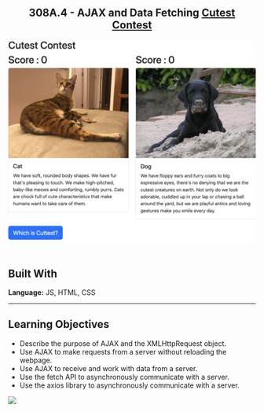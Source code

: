 
<h2 align="center">
  308A.4 - AJAX and Data Fetching
  <a href="https://hannah-moon.github.io/07_SBA-307_BuildaWebsite_wHTMLandCSS/" target="_blank">Cutest Contest</a>
</h2>

<div align="center">
  <img alt="Demo" src="dogncat.png">
</div>

<br/>



## Built With

**Language:** JS, HTML, CSS



---
## Learning Objectives

- Describe the purpose of AJAX and the XMLHttpRequest object.
- Use AJAX to make requests from a server without reloading the webpage.
- Use AJAX to receive and work with data from a server.
- Use the fetch API to asynchronously communicate with a server.
- Use the axios library to asynchronously communicate with a server.

<img src="https://i.imgur.com/VqMhmBL.png">

